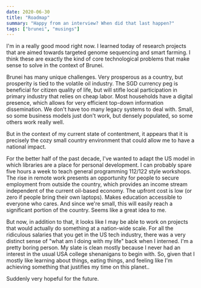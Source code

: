 ```yaml
---
date: 2020-06-30
title: "Roadmap"
summary: "Happy from an interview? When did that last happen?"
tags: ["brunei", "musings"]
---
```


I'm in a really good mood right now. I learned today of research projects that are aimed towards targeted genome sequencing and smart farming. I think these are exactly the kind of core technological problems that make sense to solve in the context of Brunei.

Brunei has many unique challenges. Very prosperous as a country, but prosperity is tied to the volatile oil industry. The SGD currency peg is beneficial for citizen quality of life, but will stifle local participation in primary industry that relies on cheap labor. Most households have a digital presence, which allows for very efficient top-down information dissemination. We don't have too many legacy systems to deal with. Small, so some business models just don't work, but densely populated, so some others work really well.

But in the context of my current state of contentment, it appears that it is precisely the cozy small country environment that could allow me to have a national impact.

For the better half of the past decade, I've wanted to adapt the US model in which libraries are a place for personal development. I can probably spare five hours a week to teach general programming 112/122 style workshops. The rise in remote work presents an opportunity for people to secure employment from outside the country, which provides an income stream independent of the current oil-based economy. The upfront cost is low (or zero if people bring their own laptops). Makes education accessible to everyone who cares. And since we're small, this will easily reach a significant portion of the country. Seems like a great idea to me.

But now, in addition to that, it looks like I may be able to work on projects that would actually do something at a nation-wide scale. For all the ridiculous salaries that you get in the US tech industry, there was a very distinct sense of "what am I doing with my life" back when I interned. I'm a pretty boring person. My slate is clean mostly because I never had an interest in the usual USA college shenanigans to begin with. So, given that I mostly like learning about things, eating things, and feeling like I'm achieving something that justifies my time on this planet..

Suddenly very hopeful for the future.
